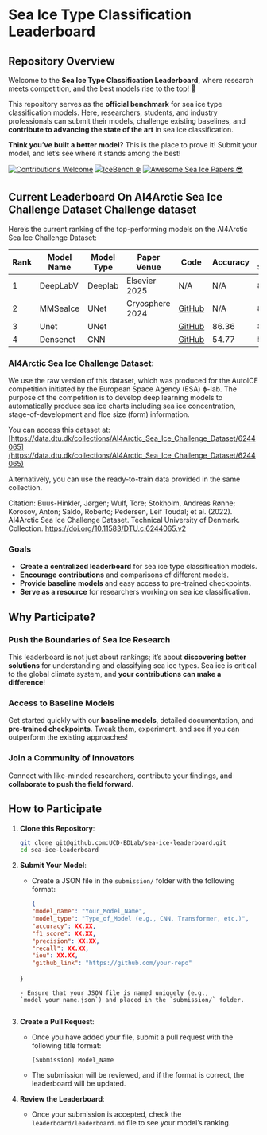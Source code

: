 # Sea Ice Type Classification Leaderboard

## Repository Overview

Welcome to the **Sea Ice Type Classification Leaderboard**, where research meets competition, and the best models rise to the top! 🚀

This repository serves as the **official benchmark** for sea ice type classification models. Here, researchers, students, and industry professionals can submit their models, challenge existing baselines, and **contribute to advancing the state of the art** in sea ice classification.

 **Think you’ve built a better model?** This is the place to prove it! Submit your model, and let’s see where it stands among the best! 


[![Contributions Welcome](https://img.shields.io/badge/contributions-welcome-brightgreen.svg?style=flat-square)](https://github.com/bdlab-ucd/sea-ice-leaderboard) 
[![IceBench ❄️](https://img.shields.io/badge/IceBench-❄️-1E90FF?style=flat-square)](https://github.com/bdlab-ucd/IceBench/tree/main)
[![Awesome Sea Ice Papers 😎](https://img.shields.io/badge/Awesome_Sea_Ice_Papers-😎-9400D3?style=flat-square)](https://github.com/samiraat/Awesome-Sea-Ice-Papers)






## Current Leaderboard On AI4Arctic Sea Ice Challenge Dataset Challenge dataset

Here’s the current ranking of the top-performing models on the AI4Arctic Sea Ice Challenge Dataset:

|  Rank |  Model Name         |  Model Type |  Paper Venue    |  Code   |  Accuracy |  F1-Score | Precision |  Recall |  IoU  |
|------|----------------------|-------------|----------------|----------|-------------|---------|-----------|---------|------|
| 1    | DeepLabV | Deeplab |  Elsevier 2025 | N/A  | N/A | 89.35 | N/A       | N/A     | N/A  |
| 2    | MMSeaIce | UNet       | Cryosphere 2024 | [GitHub](https://github.com/echonax07/MMSeaIce) | N/A      | 88.7     | N/A       | N/A     | N/A  |
| 3    |  Unet       | UNet       |       | [GitHub](https://github.com/bdlab-ucd/IceBench) | 86.36    | 84.78   | 84.68     | 86.36  | 77.18 |
| 4    |  Densenet    | CNN      |    | [GitHub](https://github.com/bdlab-ucd/IceBench)  | 54.77     | 53.89   | 63.79     | 54.77   | 38.51  |


### AI4Arctic Sea Ice Challenge Dataset: 
   We use the raw version of this dataset, which was produced for the AutoICE competition initiated by the European Space Agency (ESA) ɸ-lab. The purpose of the competition is to develop deep learning models to automatically produce sea ice charts including sea ice concentration, stage-of-development and floe size (form) information.

   You can access this dataset at:
   [https://data.dtu.dk/collections/AI4Arctic_Sea_Ice_Challenge_Dataset/6244065](https://data.dtu.dk/collections/AI4Arctic_Sea_Ice_Challenge_Dataset/6244065)

   Alternatively, you can use the ready-to-train data provided in the same collection.

   Citation:
   Buus-Hinkler, Jørgen; Wulf, Tore; Stokholm, Andreas Rønne; Korosov, Anton; Saldo, Roberto; Pedersen, Leif Toudal; et al. (2022). AI4Arctic Sea Ice Challenge Dataset. Technical University of Denmark. Collection. https://doi.org/10.11583/DTU.c.6244065.v2

### Goals

- **Create a centralized leaderboard** for sea ice type classification models.
- **Encourage contributions** and comparisons of different models.
- **Provide baseline models** and easy access to pre-trained checkpoints.
- **Serve as a resource** for researchers working on sea ice classification.

## Why Participate?

### **Push the Boundaries of Sea Ice Research**
This leaderboard is not just about rankings; it’s about **discovering better solutions** for understanding and classifying sea ice types. Sea ice is critical to the global climate system, and **your contributions can make a difference**!

### **Access to Baseline Models**
Get started quickly with our **baseline models**, detailed documentation, and **pre-trained checkpoints**. Tweak them, experiment, and see if you can outperform the existing approaches!

### **Join a Community of Innovators**
Connect with like-minded researchers, contribute your findings, and **collaborate to push the field forward**.


## How to Participate

1. **Clone this Repository**:
   
   ```bash
   git clone git@github.com:UCD-BDLab/sea-ice-leaderboard.git
   cd sea-ice-leaderboard


2. **Submit Your Model**:

   - Create a JSON file in the `submission/` folder with the following format:
   
     ```json
     {
     "model_name": "Your_Model_Name",
     "model_type": "Type_of_Model (e.g., CNN, Transformer, etc.)",
     "accuracy": XX.XX,
     "f1_score": XX.XX,
     "precision": XX.XX,
     "recall": XX.XX,
     "iou": XX.XX,
     "github_link": "https://github.com/your-repo"
   }
     ```
   - Ensure that your JSON file is named uniquely (e.g., `model_your_name.json`) and placed in the `submission/` folder.
 

3. **Create a Pull Request**:

   - Once you have added your file, submit a pull request with the following title format:

     ```
     [Submission] Model_Name
     ```

   - The submission will be reviewed, and if the format is correct, the leaderboard will be updated.

4. **Review the Leaderboard**:

   - Once your submission is accepted, check the `leaderboard/leaderboard.md` file to see your model’s ranking.


